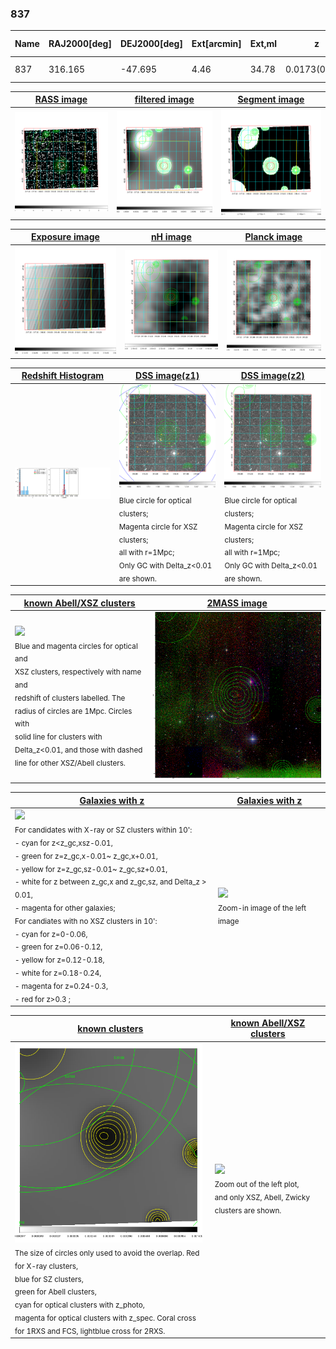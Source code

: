 <div STYLE="page-break-after: always;"></div>

### 837

|Name|RAJ2000[deg]|DEJ2000[deg] |Ext[arcmin]| Ext,ml | z | z_src| C|GC(XSZ,Delta_z<0.01)| GC(OPT,Delta_z<0.01)|GC| R_sig[arcmin] | R500[arcmin] | R500[Mpc]| CRsig[c/s] | CR500[c/s] |L500[1E44 erg/s]|F500[1E-12 erg/s/cm^2]| M500[1E14 Msun]|Tx[keV]|Cnt_sig|Beta|Rc[arcmin]|Comment|Alias|
|---|---|---|---|---|---|------|---|--------|---------|----------|---|---|---|---|---|---|---|---|---|---|---|---|---|---|
|837| 316.165| -47.695| 4.46| 34.78| 0.0173(0.005)| z1, z_opt| S| -| N| N| 45.055| 25.906| 0.547| 0.655(0.141)| 0.612(0.132)| 0.061(0.027)| 9.025(4.049)| 0.47(0.11)| 1.36(0.20)| 432.3| 0.503(-0.003+0.005)| 9.652(-0.360+0.320)| -| t230|

|[RASS image](../image/837/837_img.pdf)|[filtered image](../image/837/837_fil.pdf)|[Segment image](../image/837/837_seg.pdf)|
|-------------------|--------------------|-------------------|
| <img src="../image/837/837_img.png" width="300">  | <img src="../image/837/837_fil.png" width="300">   | <img src="../image/837/837_seg.png" width="300">  |

|[Exposure image](../image/837/837_mex.pdf)| [nH image](../image/837/837_nh.pdf)| [Planck image](../image/837/837_p.pdf)|
|-------------------|--------------------|-------------------|
|<img src="../image/837/837_mex.png" width="300">   | <img src="../image/837/837_nh.png" width="300">    | <img src="../image/837/837_p.png" width="300"> |

|[Redshift Histogram](../image/837/837_zg.pdf) | [DSS image(z1)](../image/837/837_dss_z1.pdf)      |  [DSS image(z2)](../image/837/837_dss_z2.pdf)    |
|-------------------|--------------------|-------------------|
|<img src="../image/837/837_zg.png" width="300"> |<img src="../image/837/837_dss_z1.png" width="300"> <sub><br>Blue circle for optical clusters; <br>Magenta circle for XSZ clusters; <br>all with r=1Mpc; <br>Only GC with Delta_z<0.01 are shown. </sub>| <img src="../image/837/837_dss_z2.png" width="300"><sub><br>Blue circle for optical clusters; <br>Magenta circle for XSZ clusters; <br>all with r=1Mpc; <br>Only GC with Delta_z<0.01 are shown. </sub> |

|[known Abell/XSZ clusters](../image/837/837_m.pdf) | [2MASS image](../image/837/837_2mass.pdf)      |
|-------------------|-------------------|
|<img src=../image/837/837_m.png width="300"> <br><sub>Blue and magenta circles for optical and <br>XSZ clusters, respectively with name and <br>redshift of clusters labelled. The <br>radius of circles are 1Mpc. Circles with <br>solid line for clusters with <br>Delta_z<0.01, and those with dashed <br>line for other XSZ/Abell clusters.        </sub>|<img src="../image/837/837_2mass.png" width="300">  |

|[Galaxies with z](../image/837/837_opt_ned.pdf) |[Galaxies with z](../image/837/837_opt_ned_zoom.pdf) |
|-------------------|-------------------|
| <img src=../image/837/837_opt_ned.png width="300"> <br><sub> For candidates with X-ray or SZ clusters within 10': <br> - cyan for z<z_gc,xsz-0.01, <br> - green for z=z_gc,x-0.01~ z_gc,x+0.01, <br> - yellow for z=z_gc,sz-0.01~ z_gc,sz+0.01, <br> - white for z between z_gc,x and z_gc,sz, and Delta_z > 0.01, <br> - magenta for other galaxies; <br>For candiates with no XSZ clusters in 10': <br> - cyan for z=0-0.06, <br> - green for z=0.06-0.12, <br> - yellow for z=0.12-0.18, <br> - white for z=0.18-0.24, <br> - magenta for z=0.24-0.3, <br> - red for z>0.3 ;  </sub>|<img src=../image/837/837_opt_ned_zoom.png width="300">  <br><sub> Zoom-in image of the left image</sub>|

|[known clusters](../image/837/837_gc.pdf) |[known Abell/XSZ clusters](../image/837/837_gc_large.pdf) |
|-------------------|-------------------|
| <img src=../image/837/837_gc.png width="300"> <br><sub> The size of circles only used to avoid the overlap. Red for X-ray clusters, <br> blue for SZ clusters, <br> green for Abell clusters, <br> cyan for optical clusters with z_photo, <br> magenta for optical clusters with z_spec. Coral cross for 1RXS and FCS, lightblue cross for 2RXS. </sub>|<img src=../image/837/837_gc_large.png width="300"> <br><sub> Zoom out of the left plot, <br> and only XSZ, Abell, Zwicky clusters are shown. </sub> |



